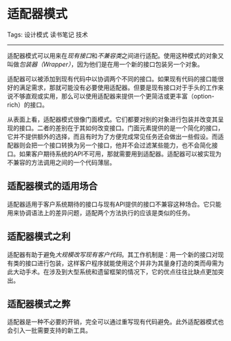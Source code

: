 # 适配器模式

Tags: 设计模式 读书笔记 技术

---

适配器模式可以用来在*现有接口*和*不兼容类*之间进行适配。使用这种模式的对象又叫做*包装器（Wrapper）*，因为他们是在用一个新的接口包装另一个对象。

适配器可以被添加到现有代码中以协调两个不同的接口。如果现有代码的接口能很好的满足需求，那就可能没有必要使用适配器。但要是现有接口对于手头的工作来说不够直观或实用，那么可以使用适配器来提供一个更简洁或更丰富（option-rich）的接口。

从表面上看，适配器模式很像门面模式。它们都要对别的对象进行包装并改变其呈现的接口。二者的差别在于其如何改变接口。门面元素提供的是一个简化的接口，它并不提供额外的选择，而且有时为了方便完成常见任务还会做出一些假设。而适配器则会把一个接口转换为另一个接口，他并不会过滤某些能力，也不会简化接口。如果客户期待系统的API不可用，那就需要用到适配器。适配器可以被实现为不兼容的方法调用之间的一个代码薄层。

## 适配器模式的适用场合

适配器适用于客户系统期待的接口与现有API提供的接口不兼容这种场合。它只能用来协调语法上的差异问题，适配两个方法执行的应该是类似的任务。

## 适配器模式之利

适配器有助于避免*大规模改写现有客户代码*。其工作机制是：用一个新的接口对现有类的接口进行包装，这样客户程序就能使用这个并非为其量身打造的类而毋需为此大动手术。在涉及到大型系统和遗留框架的情况下，它的优点往往比缺点更加突出。

## 适配器模式之弊

适配器是一种不必要的开销，完全可以通过重写现有代码避免。此外适配器模式也会引入一批需要支持的新工具。